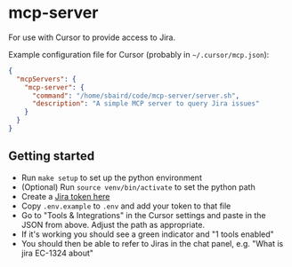# mcp-server

For use with Cursor to provide access to Jira.

Example configuration file for Cursor (probably in `~/.cursor/mcp.json`):

```json
{
  "mcpServers": {
    "mcp-server": {
      "command": "/home/sbaird/code/mcp-server/server.sh",
      "description": "A simple MCP server to query Jira issues"
    }
  }
}
```

## Getting started

* Run `make setup` to set up the python environment
* (Optional) Run `source venv/bin/activate` to set the python path
* Create a [Jira token here][jira-token]
* Copy `.env.example` to `.env` and add your token to that file
* Go to "Tools & Integrations" in the Cursor settings and paste in the JSON
   from above. Adjust the path as appropriate.
* If it's working you should see a green indicator and "1 tools enabled"
* You should then be able to refer to Jiras in the chat panel, e.g. "What is
   jira EC-1324 about"

[jira-token]: https://issues.redhat.com/secure/ViewProfile.jspa?selectedTab=com.atlassian.pats.pats-plugin:jira-user-personal-access-tokens
